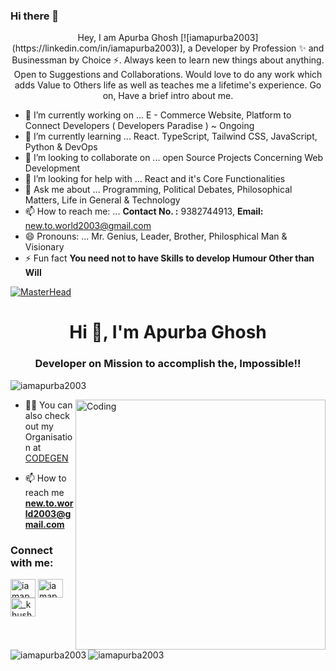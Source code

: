 ### Hi there 👋

<!-- 
**iamapurba2003/iamapurba2003** is a ✨ _special_ ✨ repository because its `README.md` (this file) appears on your GitHub profile.
 -->
<p align="center">
Hey, I am Apurba Ghosh [![iamapurba2003](https://linkedin.com/in/iamapurba2003)], a Developer by Profession ✨ and Businessman by Choice ⚡. Always keen to learn new things about anything. Open to Suggestions and Collaborations. Would love to do any work which adds Value to Others life as well as teaches me a lifetime's experience.
Go on, Have a brief intro about me. </p>

- 🔭 I’m currently working on ...  E - Commerce Website, Platform to Connect Developers ( Developers Paradise ) ~ Ongoing
- 🌱 I’m currently learning ... React. TypeScript, Tailwind CSS, JavaScript, Python & DevOps
- 👯 I’m looking to collaborate on ... open Source Projects Concerning Web Development
- 🤔 I’m looking for help with ... React and it's Core Functionalities
- 💬 Ask me about ... Programming, Political Debates, Philosophical Matters, Life in General & Technology
- 📫 How to reach me: ... **Contact No. :** 9382744913, **Email:** new.to.world2003@gmail.com
- 😄 Pronouns: ... Mr. Genius, Leader, Brother, Philosphical Man & Visionary
- ⚡ Fun fact **You need not to have Skills to develop Humour Other than Will**



[![MasterHead](https://github.com/iamapurba2003/React-Tutorials/blob/master/assets/React.jpeg)](https://linkedin.in/in/iamapurba2003)
<h1 align="center">Hi 👋, I'm Apurba Ghosh</h1>
<h3 align="center">Developer on Mission to accomplish the, Impossible!!</h3>

<p align="left"> <img src="https://komarev.com/ghpvc/?username=iamapurba2003&label=Profile%20views&color=129e00&style=plastic" alt="iamapurba2003" /> </p>
<img align="right" alt="Coding" width="400" src="https://cdn.dribbble.com/users/2646423/screenshots/5507196/computer.gif">

- 👨‍💻 You can also check out my Organisation at [CODEGEN](https://code.gen.in/)

- 📫 How to reach me **new.to.world2003@gmail.com**


<h3 align="left">Connect with me:</h3>
<p align="left">
<a href="https://twitter.com/iamapurba2003" target="blank"><img align="center" src="https://cdn.jsdelivr.net/npm/simple-icons@3.0.1/icons/twitter.svg" alt="iamapurba2003" height="30" width="40" /></a>
<a href="https://linkedin.com/in/iamapurba2003" target="blank"><img align="center" src="https://cdn.jsdelivr.net/npm/simple-icons@3.0.1/icons/linkedin.svg" alt="iamapurba2003" height="30" width="40" /></a>
<a href="https://instagram.com/iamapurba2003" target="blank"><img align="center" src="https://cdn.jsdelivr.net/npm/simple-icons@3.0.1/icons/instagram.svg" alt="_khushboo.iamapurba2003" height="30" width="40" /></a>
</p>

<!--<h3 align="left">Languages and Tools:</h3>
<p align="left"> <a href="https://www.cprogramming.com/" target="_blank"> <img src="https://devicons.github.io/devicon/devicon.git/icons/c/c-original.svg" alt="c" width="40" height="40"/> </a> <a href="https://www.w3schools.com/cpp/" target="_blank"> <img src="https://devicons.github.io/devicon/devicon.git/icons/cplusplus/cplusplus-original.svg" alt="cplusplus" width="40" height="40"/> </a> <a href="https://www.w3schools.com/css/" target="_blank"> <img src="https://devicons.github.io/devicon/devicon.git/icons/css3/css3-original-wordmark.svg" alt="css3" width="40" height="40"/> </a> <a href="https://www.figma.com/" target="_blank"> <img src="https://www.vectorlogo.zone/logos/figma/figma-icon.svg" alt="figma" width="40" height="40"/> </a> <a href="https://flutter.dev" target="_blank"> <img src="https://www.vectorlogo.zone/logos/flutterio/flutterio-icon.svg" alt="flutter" width="40" height="40"/> </a> <a href="https://git-scm.com/" target="_blank"> <img src="https://www.vectorlogo.zone/logos/git-scm/git-scm-icon.svg" alt="git" width="40" height="40"/> </a> <a href="https://www.w3.org/html/" target="_blank"> <img src="https://devicons.github.io/devicon/devicon.git/icons/html5/html5-original-wordmark.svg" alt="html5" width="40" height="40"/> </a> <a href="https://www.linux.org/" target="_blank"> <img src="https://devicons.github.io/devicon/devicon.git/icons/linux/linux-original.svg" alt="linux" width="40" height="40"/> </a> <a href="https://www.photoshop.com/en" target="_blank"> <img src="https://devicons.github.io/devicon/devicon.git/icons/photoshop/photoshop-plain.svg" alt="photoshop" width="40" height="40"/> </a> <a href="https://www.python.org" target="_blank"> <img src="https://devicons.github.io/devicon/devicon.git/icons/python/python-original.svg" alt="python" width="40" height="40"/> </a> </p>
-->
<p><img align="left" src="https://github-readme-stats.vercel.app/api/top-langs?username=iamapurba2003&show_icons=true&locale=en&layout=compact" alt="iamapurba2003" /></p>

<p>&nbsp;<img align="center" src="https://github-readme-stats.vercel.app/api?username=iamapurba2003&show_icons=true&locale=en" alt="iamapurba2003" /></p>


